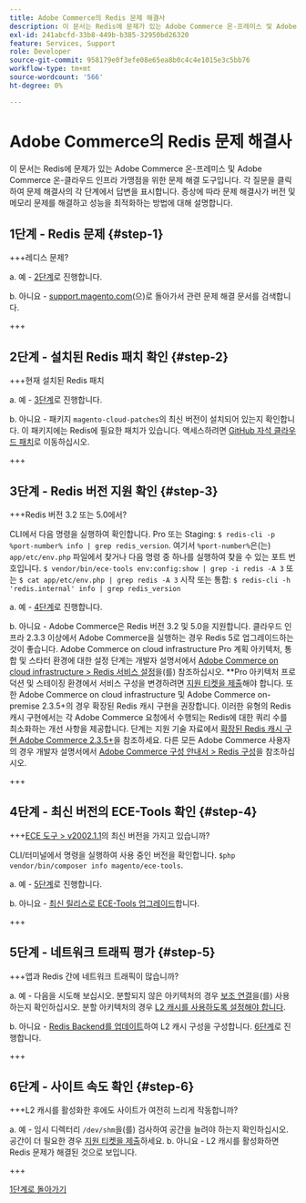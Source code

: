 ```yaml
---
title: Adobe Commerce의 Redis 문제 해결사
description: 이 문서는 Redis에 문제가 있는 Adobe Commerce 온-프레미스 및 Adobe Commerce 온-클라우드 인프라 가맹점을 위한 문제 해결 도구입니다. 각 질문을 클릭하여 문제 해결사의 각 단계에서 답변을 표시합니다. 증상 및 구성에 따라 문제 해결사가 버전 및 메모리 문제를 해결하고 성능을 최적화하는 방법에 대해 설명합니다.
exl-id: 241abcfd-33b8-449b-b385-32950bd26320
feature: Services, Support
role: Developer
source-git-commit: 958179e0f3efe08e65ea8b0c4c4e1015e3c5bb76
workflow-type: tm+mt
source-wordcount: '566'
ht-degree: 0%

---
```


# Adobe Commerce의 Redis 문제 해결사

이 문서는 Redis에 문제가 있는 Adobe Commerce 온-프레미스 및 Adobe Commerce 온-클라우드 인프라 가맹점을 위한 문제 해결 도구입니다. 각 질문을 클릭하여 문제 해결사의 각 단계에서 답변을 표시합니다. 증상에 따라 문제 해결사가 버전 및 메모리 문제를 해결하고 성능을 최적화하는 방법에 대해 설명합니다.

## 1단계 - Redis 문제 {#step-1}

+++레디스 문제?

a. 예 - [2단계](#step2)</a>로 진행합니다.

b. 아니요 - [support.magento.com](https://support.magento.com/hc/en-us)(으)로 돌아가서 관련 문제 해결 문서를 검색합니다.

+++

## 2단계 - 설치된 Redis 패치 확인 {#step-2}

+++현재 설치된 Redis 패치

a. 예 - [3단계](#step3)</a>로 진행합니다.

b. 아니요 - 패키지 `magento-cloud-patches`의 최신 버전이 설치되어 있는지 확인합니다. 이 패키지에는 Redis에 필요한 패치가 있습니다. 액세스하려면 [GitHub 자석 클라우드 패치](https://github.com/magento/magento-cloud-patches/)로 이동하십시오.

+++

## 3단계 - Redis 버전 지원 확인 {#step-3}

+++Redis 버전 3.2 또는 5.0에서?

CLI에서 다음 명령을 실행하여 확인합니다. Pro 또는 Staging: `$ redis-cli -p %port-number% info | grep redis_version`. 여기서 `%port-number%`은(는) `app/etc/env.php` 파일에서 찾거나 다음 명령 중 하나를 실행하여 찾을 수 있는 포트 번호입니다. `$ vendor/bin/ece-tools env:config:show | grep -i redis -A 3` 또는 `$ cat app/etc/env.php | grep redis -A 3` 시작 또는 통합: `$ redis-cli -h 'redis.internal' info | grep redis_version`

a. 예 - [4단계](#step4)로 진행합니다.

b. 아니요 - Adobe Commerce은 Redis 버전 3.2 및 5.0을 지원합니다. 클라우드 인프라 2.3.3 이상에서 Adobe Commerce을 실행하는 경우 Redis 5로 업그레이드하는 것이 좋습니다. Adobe Commerce on cloud infrastructure Pro 계획 아키텍처, 통합 및 스타터 환경에 대한 설정 단계는 개발자 설명서에서 [Adobe Commerce on cloud infrastructure > Redis 서비스 설정](https://devdocs.magento.com/cloud/project/services-redis.html)</a>을(를) 참조하십시오. **Pro 아키텍처 프로덕션 및 스테이징 환경에서 서비스 구성을 변경하려면 [지원 티켓을 제출](/help/help-center-guide/help-center/magento-help-center-user-guide.md#submit-ticket)해야 합니다. 또한 Adobe Commerce on cloud infrastructure 및 Adobe Commerce on-premise 2.3.5+의 경우 확장된 Redis 캐시 구현을 권장합니다. 이러한 유형의 Redis 캐시 구현에서는 각 Adobe Commerce 요청에서 수행되는 Redis에 대한 쿼리 수를 최소화하는 개선 사항을 제공합니다. 단계는 지원 기술 자료에서 [확장된 Redis 캐시 구현 Adobe Commerce 2.3.5+](https://support.magento.com/hc/en-us/articles/360049292532)을 참조하세요. 다른 모든 Adobe Commerce 사용자의 경우 개발자 설명서에서 [Adobe Commerce 구성 안내서 > Redis 구성](https://devdocs.magento.com/guides/v2.4/config-guide/redis/config-redis.html)을 참조하십시오.

+++

## 4단계 - 최신 버전의 ECE-Tools 확인 {#step-4}

+++[ECE 도구 > v2002.1.1](https://github.com/magento/ece-tools/releases)의 최신 버전을 가지고 있습니까?

CLI/터미널에서 명령을 실행하여 사용 중인 버전을 확인합니다. `$php vendor/bin/composer info magento/ece-tools`.

a. 예 - [5단계](#step5)로 진행합니다.

b. 아니요 - [최신 릴리스로 ECE-Tools 업그레이드](https://devdocs.magento.com/cloud/project/ece-tools-update.html)합니다.

+++

## 5단계 - 네트워크 트래픽 평가 {#step-5}

+++앱과 Redis 간에 네트워크 트래픽이 많습니까?

a. 예 - 다음을 시도해 보십시오. 분할되지 않은 아키텍처의 경우 [보조 연결](/help/troubleshooting/database/mysql-high-load-bottleneck-in-magento-commerce-cloud.md)을(를) 사용하는지 확인하십시오. 분할 아키텍처의 경우 [L2 캐시를 사용하도록 설정해야 합니다](https://devdocs.magento.com/guides/v2.4/config-guide/cache/two-level-cache.html).

b. 아니요 - [Redis Backend를 업데이트](https://devdocs.magento.com/cloud/env/variables-deploy.html#redis_backend)하여 L2 캐시 구성을 구성합니다. [6단계](#step6)로 진행합니다.

+++

## 6단계 - 사이트 속도 확인 {#step-6}

+++L2 캐시를 활성화한 후에도 사이트가 여전히 느리게 작동합니까?

a. 예 - 임시 디렉터리 `/dev/shm`을(를) 검사하여 공간을 늘려야 하는지 확인하십시오. 공간이 더 필요한 경우 [지원 티켓을 제출](/help/help-center-guide/help-center/magento-help-center-user-guide.md#submit-ticket)하세요.
b. 아니요 - L2 캐시를 활성화하면 Redis 문제가 해결된 것으로 보입니다.

+++

[1단계로 돌아가기](#step-1)
